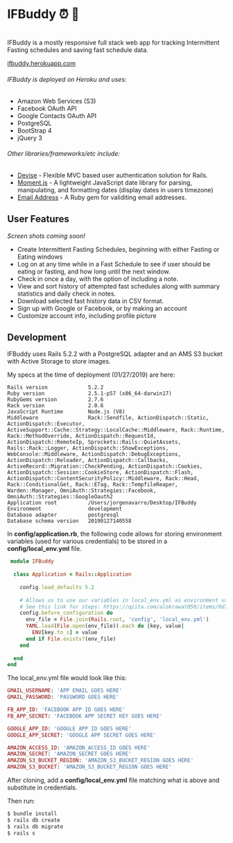 # IFBuddy :alarm_clock: :hamburger:

#
IFBuddy is a mostly responsive full stack web app for tracking Intermittent Fasting schedules and saving fast schedule data.

[ifbuddy.herokuapp.com](ifbuddy.herokuapp.com)

###### IFBuddy is deployed on Heroku and uses:

  - Amazon Web Services (S3)
  - Facebook OAuth API
  - Google Contacts OAuth API
  - PostgreSQL
  - BootStrap 4
  - jQuery 3
  
###### Other libraries/frameworks/etc include:
- [Devise](https://www.google.com) - Flexible MVC based user authentication solution for Rails.
- [Moment.js](https://momentjs.com/) - A lightweight JavaScript date library for parsing, manipulating, and formatting dates (display dates in users timezone)
- [Email Address](https://github.com/afair/email_address) - A Ruby gem for validiting email addresses.

## User Features

*Screen shots coming soon!*

  - Create Intermittent Fasting Schedules, beginning with either Fasting or Eating windows
  - Log on at any time while in a Fast Schedule to see if user should be eating or fasting, and how long until the next window.
  - Check in once a day, with the option of including a note.
  - View and sort history of attempted fast schedules along with summary statistics and daily check in notes.
  - Download selected fast history data in CSV format.
  - Sign up with Google or Facebook, or by making an account
  - Customize account info, including profile picture

## Development

IFBuddy uses Rails 5.2.2 with a PostgreSQL adapter and an AMS S3 bucket with Active Storage to store images.

My specs at the time of deployment (01/27/2019) are here:

```
Rails version             5.2.2
Ruby version              2.5.1-p57 (x86_64-darwin17)
RubyGems version          2.7.6
Rack version              2.0.6
JavaScript Runtime        Node.js (V8)
Middleware                Rack::Sendfile, ActionDispatch::Static, ActionDispatch::Executor, ActiveSupport::Cache::Strategy::LocalCache::Middleware, Rack::Runtime, Rack::MethodOverride, ActionDispatch::RequestId, ActionDispatch::RemoteIp, Sprockets::Rails::QuietAssets, Rails::Rack::Logger, ActionDispatch::ShowExceptions, WebConsole::Middleware, ActionDispatch::DebugExceptions, ActionDispatch::Reloader, ActionDispatch::Callbacks, ActiveRecord::Migration::CheckPending, ActionDispatch::Cookies, ActionDispatch::Session::CookieStore, ActionDispatch::Flash, ActionDispatch::ContentSecurityPolicy::Middleware, Rack::Head, Rack::ConditionalGet, Rack::ETag, Rack::TempfileReaper, Warden::Manager, OmniAuth::Strategies::Facebook, OmniAuth::Strategies::GoogleOauth2
Application root          /Users/jorgenavarro/Desktop/IFBuddy
Environment               development
Database adapter          postgresql
Database schema version   20190127140558
```

In **config/application.rb**, the following code allows for storing environment variables (used for various credentials) to be stored in a **config/local_env.yml** file.

```ruby
 module IFBuddy
 
  class Application < Rails::Application
  
    config.load_defaults 5.2
    
    # Allows us to use our variables in local_env.yml as environment variables.
    # See this link for steps: https://qiita.com/alokrawat050/items/0d7791b3915579f95791
    config.before_configuration do
      env_file = File.join(Rails.root, 'config', 'local_env.yml')
      YAML.load(File.open(env_file)).each do |key, value|
        ENV[key.to_s] = value
      end if File.exists?(env_file)
    end
  
  end
end
```

The local_env.yml file would look like this:
```ruby
GMAIL_USERNAME: 'APP EMAIL GOES HERE'
GMAIL_PASSWORD: 'PASSWORD GOES HERE'

FB_APP_ID: 'FACEBOOK APP ID GOES HERE'
FB_APP_SECRET: 'FACEBOOK APP SECRET KEY GOES HERE' 

GOOGLE_APP_ID: 'GOOGLE APP ID GOES HERE'
GOOGLE_APP_SECRET: 'GOOGLE APP SECRET GOES HERE'

AMAZON_ACCESS_ID: 'AMAZON_ACCESS_ID GOES HERE'
AMAZON_SECRET: 'AMAZON_SECRET GOES HERE'
AMAZON_S3_BUCKET_REGION: 'AMAZON_S3_BUCKET_REGION GOES HERE'
AMAZON_S3_BUCKET: 'AMAZON_S3_BUCKET_REGION GOES HERE'
```

After cloning, add a **config/local_env.yml** file matching what is above and substitute in credentials.

Then run:

```sh
$ bundle install
$ rails db create
$ rails db migrate
$ rails s
```


